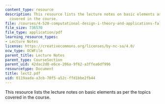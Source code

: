 ```yaml
---
content_type: resource
description: This resource lists the lecture notes on basic elements as per the topics
  covered in the course.
file: /courses/4-520-computational-design-i-theory-and-applications-fall-2005/0119aadaa3cb70f5a52cffd1bbe2fb44_lect2.pdf
file_size: 736570
file_type: application/pdf
learning_resource_types:
- Lecture Notes
license: https://creativecommons.org/licenses/by-nc-sa/4.0/
ocw_type: OCWFile
parent_title: Lecture Notes
parent_type: CourseSection
parent_uid: 42dac2d8-e6ce-206a-9f62-a3ffea6df996
resourcetype: Document
title: lect2.pdf
uid: 0119aada-a3cb-70f5-a52c-ffd1bbe2fb44
---
```

This resource lists the lecture notes on basic elements as per the topics covered in the course.